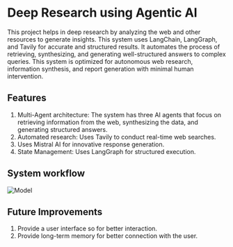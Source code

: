 # Deep Research using Agentic AI
This project helps in deep research by analyzing the web and other resources to generate insights. This system uses LangChain, LangGraph, and Tavily for accurate and structured results. It automates the process of retrieving, synthesizing, and generating well-structured answers to complex queries. This system is optimized for autonomous web research, information synthesis, and report generation with minimal human intervention.

## Features
1. Multi-Agent architecture: The system has three AI agents that focus on retrieving information from the web, synthesizing the data, and generating structured answers.
2. Automated research: Uses Tavily to conduct real-time web searches.
3. Uses Mistral AI for innovative response generation.
4. State Management: Uses LangGraph for structured execution.

## System workflow
![Model](https://github.com/user-attachments/assets/fc46d006-e8a8-4e74-bebb-142e21643239)



## Future Improvements
1. Provide a user interface so for better interaction.
2. Provide long-term memory for better connection with the user.
